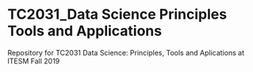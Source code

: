 # TC2031_Data Science Principles Tools and Applications
 Repository for TC2031 Data Science: Principles, Tools and Aplications at ITESM Fall 2019
